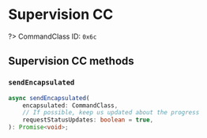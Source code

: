# Supervision CC

?> CommandClass ID: `0x6c`

## Supervision CC methods

### `sendEncapsulated`

```ts
async sendEncapsulated(
	encapsulated: CommandClass,
	// If possible, keep us updated about the progress
	requestStatusUpdates: boolean = true,
): Promise<void>;
```

